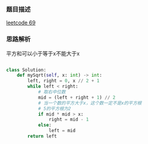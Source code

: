 ### 题目描述

[leetcode 69](https://leetcode-cn.com/problems/sqrtx/)

### 思路解析

平方和可以小于等于x不能大于x

```python

class Solution:
    def mySqrt(self, x: int) -> int:
        left, right = 0, x // 2 + 1
        while left < right:
            # 取右中位数
            mid = (left + right + 1) // 2
            # 当一个数的平方大于x，这个数一定不是x的平方根
            # 5的平方根为2
            if mid * mid > x:
                right = mid - 1
            else:
                left = mid
        return left


```
